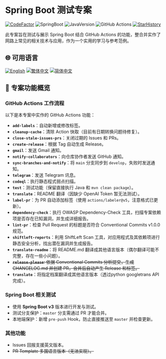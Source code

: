 # Spring Boot 测试专案

[![CodeFactor](https://www.codefactor.io/repository/github/vancetang/demo/badge)](https://www.codefactor.io/repository/github/vancetang/demo) ![SpringBoot](https://img.shields.io/badge/dynamic/xml?url=https://raw.githubusercontent.com/vancetang/demo/master/pom.xml&query=//*[local-name()='parent']/*[local-name()='version']&label=Spring%20Boot&color=brightgreen) ![JavaVersion](https://img.shields.io/badge/dynamic/xml?url=https://raw.githubusercontent.com/vancetang/demo/master/pom.xml&query=//*[local-name()='properties']/*[local-name()='java.version']&label=Java&color=ED8B00&logo=openjdk&logoColor=white) ![GitHub Actions](https://img.shields.io/badge/GitHub%20Actions-Enabled-blue) [![StarHistory](https://img.shields.io/badge/Star%20History-Chart-orange)](https://star-history.com/#vancetang/demo&Date)

此专案旨在测试与展示 Spring Boot 结合 GitHub Actions 的功能，整合并实作了网路上常见的相关技术与应用，作为一个实用的学习与参考范例。


## 🌐 可用语言

[![English](https://img.shields.io/badge/English-Click-yellow)](README.en.md)
[![繁体中文](https://img.shields.io/badge/繁体中文-点击查看-orange)](README.md)
[![简体中文](https://img.shields.io/badge/简体中文-点击查看-green)](README.zh-cn.md)


## 🚀 专案功能概览

### GitHub Actions 工作流程
以下是本专案中实作的 GitHub Actions 功能：
- **`add-labels`**：自动新增或修改标签。
- **`cleanup-cache`**：清除 Action 快取（目前有日期转换问题待修复）。
- **`close-stale-issues-prs`**：关闭过期的 Issues 和 PRs。
- **`create-release`**：根据 Tag 自动生成 Release。
- **`gmail`**：发送 Gmail 通知。
- **`notify-collaborators`**：向仓库协作者发送 GitHub 通知。
- **`sync-branches-and-notify`**：将 `main` 分支同步到 `develop`，失败时发送通知。
- **`telegram`**：发送 Telegram 讯息。
- **`codeql`**：执行静态程式弱点扫描。
- **`test`**：测试功能（保留直接执行 Java 和 `mvn clean package`）。
- **`translate`**：README 翻译（因缺少 OpenAI Token 暂无法测试）。
- **`label-pr`**：为 PR 自动添加标签（使用 `actions/labeler@v5`，注意格式已更新）。
- **`dependency-check`**：执行 OWASP Dependency-Check 工具，扫描专案依赖项是否存在已知漏洞，并生成详细报告。
- **`lint-pr`**：检查 Pull Request 的标题是否符合 Conventional Commits v1.0.0 规范。
- **`shiftleft-reports`**：利用 ShiftLeft Scan 工具，对应用程式及其依赖项进行静态安全分析，找出潜在漏洞并生成报告。
- **`translate-readme`**：将 README.md 翻译成其他语言版本（偶尔翻译可能不完整，存在一些小问题）。
- ~~**`release-please`**: 依据 Conventional Commits 分析提交，生成 CHANGELOG.md 并创建 PR，合并后自动产生 Release 和标签。~~
- **`translate`**：将指定档案翻译成其他语言版本（透过python googletrans API完成）。


### Spring Boot 相关测试
- 使用 **Spring Boot v3** 版本进行开发与测试。
- 测试分支保护：`master` 分支需通过 PR 才能合并。
- 本地端保护：新增 `pre-push` Hook，防止直接推送至 `master` 并检查更新。


### 其他功能
- Issues 回报支援英文版本。
- ~~PR Template 多国语言版本（无法实现）。~~